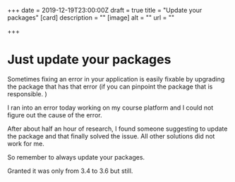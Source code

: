 +++
date = 2019-12-19T23:00:00Z
draft = true
title = "Update your packages"
[card]
description = ""
[image]
alt = ""
url = ""

+++
# Just update your packages

Sometimes fixing an error in your application is easily fixable by upgrading the package that has that error (if you can pinpoint the package that is responsible. )

I ran into an error today working on my course platform and I could not figure out the cause of the error. 

After about half an hour of research, I found someone suggesting to update the package and that finally solved the issue. All other solutions did not work for me. 

So remember to always update your packages. 

Granted it was only from 3.4 to 3.6 but still.